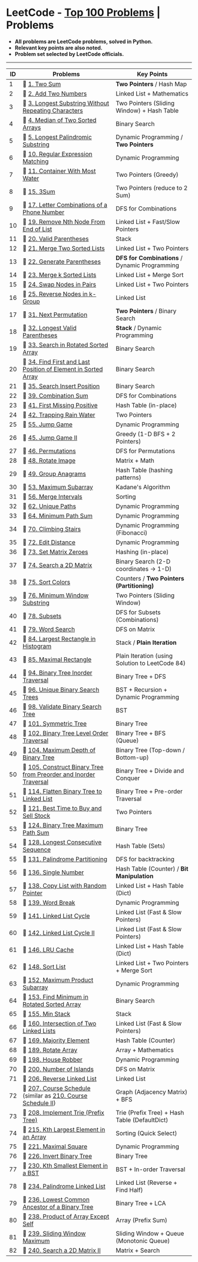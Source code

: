 # LeetCode - [Top 100 Problems](https://leetcode.com/problemset/all/?listId=79h8rn6&page=1) | Problems
- **All problems are LeetCode problems, solved in Python.**
- **Relevant key points are also noted.**
- **Problem set selected by LeetCode officials.**

---

| ID | Problems | Key Points |
| --- | ------------- | ------------- |
| 1 | :green_book: [1. Two Sum](https://leetcode.com/problems/two-sum/)  | **Two Pointers** / Hash Map
| 2 | :orange_book: [2. Add Two Numbers](https://leetcode.com/problems/add-two-numbers/) | Linked List + Mathematics
| 3 | :orange_book: [3. Longest Substring Without Repeating Characters](https://leetcode.com/problems/longest-substring-without-repeating-characters/) | Two Pointers (Sliding Window) + Hash Table
| 4 | :closed_book: [4. Median of Two Sorted Arrays](https://leetcode.com/problems/median-of-two-sorted-arrays/) | Binary Search
| 5 | :orange_book: [5. Longest Palindromic Substring](https://leetcode.com/problems/longest-palindromic-substring/) | Dynamic Programming / **Two Pointers**
| 6 | :closed_book: [10. Regular Expression Matching](https://leetcode.com/problems/regular-expression-matching/) | Dynamic Programming
| 7 | :orange_book: [11. Container With Most Water](https://leetcode.com/problems/container-with-most-water/) | Two Pointers (Greedy)
| 8 | :orange_book: [15. 3Sum](https://leetcode.com/problems/3sum/) | Two Pointers (reduce to 2 Sum)
| 9 | :orange_book: [17. Letter Combinations of a Phone Number](https://leetcode.com/problems/letter-combinations-of-a-phone-number/) | DFS for Combinations
| 10 | :orange_book: [19. Remove Nth Node From End of List](https://leetcode.com/problems/remove-nth-node-from-end-of-list/) | Linked List + Fast/Slow Pointers
| 11 | :green_book: [20. Valid Parentheses](https://leetcode.com/problems/valid-parentheses/) | Stack
| 12 | :green_book: [21. Merge Two Sorted Lists](https://leetcode.com/problems/merge-two-sorted-lists/) | Linked List + Two Pointers
| 13 | :orange_book: [22. Generate Parentheses](https://leetcode.com/problems/generate-parentheses/) | **DFS for Combinations** / Dynamic Programming
| 14 | :closed_book: [23. Merge k Sorted Lists](https://leetcode.com/problems/merge-k-sorted-lists/) | Linked List + Merge Sort
| 15 | :orange_book: [24. Swap Nodes in Pairs](https://leetcode.com/problems/swap-nodes-in-pairs/) | Linked List + Two Pointers
| 16 | :closed_book: [25. Reverse Nodes in k-Group](https://leetcode.com/problems/reverse-nodes-in-k-group/) | Linked List
| 17 | :orange_book: [31. Next Permutation](https://leetcode.com/problems/next-permutation/) | **Two Pointers** / Binary Search
| 18 | :closed_book: [32. Longest Valid Parentheses](https://leetcode.com/problems/longest-valid-parentheses/) | **Stack** / Dynamic Programming
| 19 | :orange_book: [33. Search in Rotated Sorted Array](https://leetcode.com/problems/search-in-rotated-sorted-array/) | Binary Search
| 20 | :orange_book: [34. Find First and Last Position of Element in Sorted Array](https://leetcode.com/problems/find-first-and-last-position-of-element-in-sorted-array/) | Binary Search
| 21 | :green_book: [35. Search Insert Position](https://leetcode.com/problems/search-insert-position/) | Binary Search
| 22 | :orange_book: [39. Combination Sum](https://leetcode.com/problems/combination-sum/) | DFS for Combinations
| 23 | :closed_book: [41. First Missing Positive](https://leetcode.com/problems/first-missing-positive/) | Hash Table (in-place)
| 24 | :closed_book: [42. Trapping Rain Water](https://leetcode.com/problems/trapping-rain-water/) | Two Pointers
| 25 | :orange_book: [55. Jump Game](https://leetcode.com/problems/jump-game/) | Dynamic Programming
| 26 | :orange_book: [45. Jump Game II](https://leetcode.com/problems/jump-game-ii/) | Greedy (1-D BFS + 2 Pointers)
| 27 | :orange_book: [46. Permutations](https://leetcode.com/problems/permutations/) | DFS for Permutations
| 28 | :orange_book: [48. Rotate Image](https://leetcode.com/problems/rotate-image/) | Matrix + Math
| 29 | :orange_book: [49. Group Anagrams](https://leetcode.com/problems/group-anagrams/) | Hash Table (hashing patterns)
| 30 | :green_book: [53. Maximum Subarray](https://leetcode.com/problems/maximum-subarray/) | Kadane's Algorithm
| 31 | :orange_book: [56. Merge Intervals](https://leetcode.com/problems/merge-intervals/) | Sorting
| 32 | :orange_book: [62. Unique Paths](https://leetcode.com/problems/unique-paths/) | Dynamic Programming
| 33 | :orange_book: [64. Minimum Path Sum](https://leetcode.com/problems/minimum-path-sum/) | Dynamic Programming
| 34 | :green_book: [70. Climbing Stairs](https://leetcode.com/problems/climbing-stairs/) | Dynamic Programming (Fibonacci)
| 35 | :closed_book: [72. Edit Distance](https://leetcode.com/problems/edit-distance/) | Dynamic Programming
| 36 | :orange_book: [73. Set Matrix Zeroes](https://leetcode.com/problems/set-matrix-zeroes/) | Hashing (in-place)
| 37 | :orange_book: [74. Search a 2D Matrix](https://leetcode.com/problems/search-a-2d-matrix/) | Binary Search (2-D coordinates -> 1-D)
| 38 | :orange_book: [75. Sort Colors](https://leetcode.com/problems/sort-colors/) | Counters / **Two Pointers (Partitioning)**
| 39 | :closed_book: [76. Minimum Window Substring](https://leetcode.com/problems/minimum-window-substring/) | Two Pointers (Sliding Window)
| 40 | :orange_book: [78. Subsets](https://leetcode.com/problems/subsets/) | DFS for Subsets (Combinations)
| 41 | :orange_book: [79. Word Search](https://leetcode.com/problems/word-search/) | DFS on Matrix
| 42 | :closed_book: [84. Largest Rectangle in Histogram](https://leetcode.com/problems/largest-rectangle-in-histogram/) | Stack / **Plain Iteration**
| 43 | :closed_book: [85. Maximal Rectangle](https://leetcode.com/problems/maximal-rectangle/) | Plain Iteration (using Solution to LeetCode 84)
| 44 | :green_book: [94. Binary Tree Inorder Traversal](https://leetcode.com/problems/binary-tree-inorder-traversal/) | Binary Tree + DFS
| 45 | :orange_book: [96. Unique Binary Search Trees](https://leetcode.com/problems/unique-binary-search-trees/) | BST + Recursion + Dynamic Programming
| 46 | :orange_book: [98. Validate Binary Search Tree](https://leetcode.com/problems/validate-binary-search-tree/) | BST
| 47 | :green_book: [101. Symmetric Tree](https://leetcode.com/problems/symmetric-tree/) | Binary Tree
| 48 | :orange_book: [102. Binary Tree Level Order Traversal](https://leetcode.com/problems/binary-tree-level-order-traversal/) | Binary Tree + BFS (Queue)
| 49 | :green_book: [104. Maximum Depth of Binary Tree](https://leetcode.com/problems/maximum-depth-of-binary-tree/) | Binary Tree (Top-down / Bottom-up)
| 50 | :orange_book: [105. Construct Binary Tree from Preorder and Inorder Traversal](https://leetcode.com/problems/construct-binary-tree-from-preorder-and-inorder-traversal/) | Binary Tree + Divide and Conquer
| 51 | :orange_book: [114. Flatten Binary Tree to Linked List](https://leetcode.com/problems/flatten-binary-tree-to-linked-list/) | Binary Tree + Pre-order Traversal
| 52 | :green_book: [121. Best Time to Buy and Sell Stock](https://leetcode.com/problems/best-time-to-buy-and-sell-stock/) | Two Pointers
| 53 | :closed_book: [124. Binary Tree Maximum Path Sum](https://leetcode.com/problems/binary-tree-maximum-path-sum/) | Binary Tree
| 54 | :orange_book: [128. Longest Consecutive Sequence](https://leetcode.com/problems/longest-consecutive-sequence/) | Hash Table (Sets) 
| 55 | :orange_book: [131. Palindrome Partitioning](https://leetcode.com/problems/palindrome-partitioning/) | DFS for backtracking
| 56 | :green_book: [136. Single Number](https://leetcode.com/problems/single-number/) | Hash Table (Counter) / **Bit Manipulation**
| 57 | :orange_book: [138. Copy List with Random Pointer](https://leetcode.com/problems/copy-list-with-random-pointer/) | Linked List + Hash Table (Dict)
| 58 | :orange_book: [139. Word Break](https://leetcode.com/problems/word-break/) | Dynamic Programming
| 59 | :green_book: [141. Linked List Cycle](https://leetcode.com/problems/linked-list-cycle/) | Linked List (Fast & Slow Pointers)
| 60 | :orange_book: [142. Linked List Cycle II](https://leetcode.com/problems/linked-list-cycle-ii/) | Linked List (Fast & Slow Pointers)
| 61 | :orange_book: [146. LRU Cache](https://leetcode.com/problems/lru-cache/) | Linked List + Hash Table (Dict)
| 62 | :orange_book: [148. Sort List](https://leetcode.com/problems/sort-list/) | Linked List + Two Pointers + Merge Sort 
| 63 | :orange_book: [152. Maximum Product Subarray](https://leetcode.com/problems/maximum-product-subarray/) | Dynamic Programming
| 64 | :orange_book: [153. Find Minimum in Rotated Sorted Array](https://leetcode.com/problems/find-minimum-in-rotated-sorted-array/) | Binary Search
| 65 | :green_book: [155. Min Stack](https://leetcode.com/problems/min-stack/) | Stack
| 66 | :green_book: [160. Intersection of Two Linked Lists](https://leetcode.com/problems/intersection-of-two-linked-lists/) | Linked List (Fast & Slow Pointers)
| 67 | :green_book: [169. Majority Element](https://leetcode.com/problems/majority-element/) | Hash Table (Counter)
| 68 | :orange_book: [189. Rotate Array](https://leetcode.com/problems/rotate-array/) | Array + Mathematics
| 69 | :orange_book: [198. House Robber](https://leetcode.com/problems/house-robber/) | Dynamic Programming
| 70 | :orange_book: [200. Number of Islands](https://leetcode.com/problems/number-of-islands/) | DFS on Matrix
| 71 | :green_book: [206. Reverse Linked List](https://leetcode.com/problems/reverse-linked-list/) | Linked List
| 72 | :orange_book: [207. Course Schedule](https://leetcode.com/problems/course-schedule/) (similar as [210. Course Schedule II](https://leetcode.com/problems/course-schedule-ii/)) | Graph (Adjacency Matrix) + BFS
| 73 | :orange_book: [208. Implement Trie (Prefix Tree)](https://leetcode.com/problems/implement-trie-prefix-tree/) | Trie (Prefix Tree) + Hash Table (DefaultDict)
| 74 | :orange_book: [215. Kth Largest Element in an Array](https://leetcode.com/problems/kth-largest-element-in-an-array/) | Sorting (Quick Select)
| 75 | :orange_book: [221. Maximal Square](https://leetcode.com/problems/maximal-square/) | Dynamic Programming
| 76 | :green_book: [226. Invert Binary Tree](https://leetcode.com/problems/invert-binary-tree/) | Binary Tree
| 77 | :orange_book: [230. Kth Smallest Element in a BST](https://leetcode.com/problems/kth-smallest-element-in-a-bst/) | BST + In-order Traversal
| 78 | :green_book: [234. Palindrome Linked List](https://leetcode.com/problems/palindrome-linked-list/) | Linked List (Reverse + Find Half)
| 79 | :orange_book: [236. Lowest Common Ancestor of a Binary Tree](https://leetcode.com/problems/lowest-common-ancestor-of-a-binary-tree/) | Binary Tree + LCA
| 80 | :orange_book: [238. Product of Array Except Self](https://leetcode.com/problems/product-of-array-except-self/) | Array (Prefix Sum)
| 81 | :closed_book: [239. Sliding Window Maximum](https://leetcode.com/problems/sliding-window-maximum/) | Sliding Window + Queue (Monotonic Queue)
| 82 | :orange_book: [240. Search a 2D Matrix II](https://leetcode.com/problems/search-a-2d-matrix-ii/) | Matrix + Search


